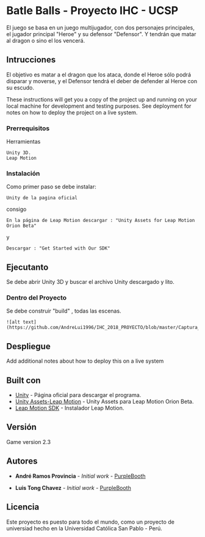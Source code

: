 # Batle Balls - Proyecto IHC - UCSP

El juego se basa en un juego multijugador, con dos personajes principales, el jugador principal 
"Heroe" y su defensor "Defensor". Y tendrán que matar al dragon o sino el los vencerá.


## Intrucciones

El objetivo es matar a el dragon que los ataca, donde el Heroe sólo podrá disparar y moverse, y el 
Defensor tendrá el deber de defender al Heroe con su escudo.


These instructions will get you a copy of the project up and running on your local machine for 
development and testing purposes. See deployment for notes on how to deploy the project on a live 
system.

### Prerrequisitos

Herramientas

```
Unity 3D.
Leap Motion

```

### Instalación

Como primer paso se debe instalar:

```
Unity de la pagina oficial
```

consigo

```
En la página de Leap Motion descargar : "Unity Assets for Leap Motion Orion Beta"

```
y

```
Descargar : "Get Started with Our SDK" 

```

## Ejecutanto

Se debe abrir Unity 3D y buscar el archivo Unity descargado y lito.

### Dentro del Proyecto

Se debe construir "build" , todas las escenas.
```
![alt text](https://github.com/AndreLui1996/IHC_2018_PROYECTO/blob/master/Captura_1.PNG)
```

## Despliegue

Add additional notes about how to deploy this on a live system

## Built con

* [Unity](https://unity3d.com/es/get-unity/download) - Página oficial para descargar el programa.
* [Unity Assets-Leap Motion](https://developer.leapmotion.com/unity/#5436356) - Unity Assets para 
Leap Motion Orion Beta.
* [Leap Motion SDK](https://developer.leapmotion.com/get-started/) - Instalador Leap Motion.


## Versión

Game version 2.3

## Autores

* **André Ramos Provincia** - *Initial work* - [PurpleBooth](https://github.com/PurpleBooth)

* **Luis Tong Chavez** - *Initial work* - [PurpleBooth](https://github.com/PurpleBooth)


## Licencia

Este proyecto es puesto para todo el mundo, como un proyecto de universiad hecho en la Universidad 
Católica San Pablo - Perú.



